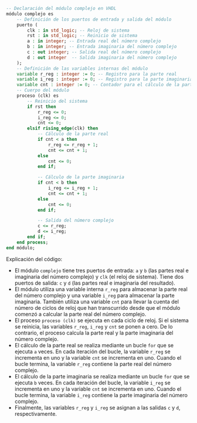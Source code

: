 ```vhdl
-- Declaración del módulo complejo en VHDL
módulo complejo es
    -- Definición de los puertos de entrada y salida del módulo
    puerto (
        clk : in std_logic; -- Reloj de sistema
        rst : in std_logic; -- Reinicio de sistema
        a : in integer; -- Entrada real del número complejo
        b : in integer; -- Entrada imaginaria del número complejo
        c : out integer; -- Salida real del número complejo
        d : out integer  -- Salida imaginaria del número complejo
    );
    -- Definición de las variables internas del módulo
    variable r_reg : integer := 0; -- Registro para la parte real
    variable i_reg : integer := 0; -- Registro para la parte imaginaria
    variable cnt : integer := 0; -- Contador para el cálculo de la parte real
    -- Cuerpo del módulo
    proceso (clk) es
        -- Reinicio del sistema
        if rst then
            r_reg <= 0;
            i_reg <= 0;
            cnt <= 0;
        elsif rising_edge(clk) then
            -- Cálculo de la parte real
            if cnt < a then
                r_reg <= r_reg + 1;
                cnt <= cnt + 1;
            else
                cnt <= 0;
            end if;

            -- Cálculo de la parte imaginaria
            if cnt < b then
                i_reg <= i_reg + 1;
                cnt <= cnt + 1;
            else
                cnt <= 0;
            end if;

            -- Salida del número complejo
            c <= r_reg;
            d <= i_reg;
        end if;
    end process;
end módulo;
```

Explicación del código:

* El módulo `complejo` tiene tres puertos de entrada: `a` y `b` (las partes real e imaginaria del número complejo) y `clk` (el reloj de sistema). Tiene dos puertos de salida: `c` y `d` (las partes real e imaginaria del resultado).
* El módulo utiliza una variable interna `r_reg` para almacenar la parte real del número complejo y una variable `i_reg` para almacenar la parte imaginaria. También utiliza una variable `cnt` para llevar la cuenta del número de ciclos de reloj que han transcurrido desde que el módulo comenzó a calcular la parte real del número complejo.
* El proceso `proceso (clk)` se ejecuta en cada ciclo de reloj. Si el sistema se reinicia, las variables `r_reg`, `i_reg` y `cnt` se ponen a cero. De lo contrario, el proceso calcula la parte real y la parte imaginaria del número complejo.
* El cálculo de la parte real se realiza mediante un bucle `for` que se ejecuta `a` veces. En cada iteración del bucle, la variable `r_reg` se incrementa en uno y la variable `cnt` se incrementa en uno. Cuando el bucle termina, la variable `r_reg` contiene la parte real del número complejo.
* El cálculo de la parte imaginaria se realiza mediante un bucle `for` que se ejecuta `b` veces. En cada iteración del bucle, la variable `i_reg` se incrementa en uno y la variable `cnt` se incrementa en uno. Cuando el bucle termina, la variable `i_reg` contiene la parte imaginaria del número complejo.
* Finalmente, las variables `r_reg` y `i_reg` se asignan a las salidas `c` y `d`, respectivamente.